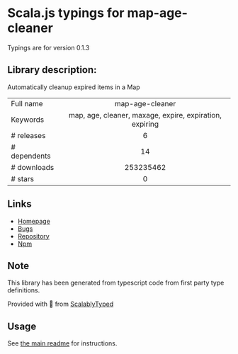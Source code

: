 
# Scala.js typings for map-age-cleaner

Typings are for version 0.1.3

## Library description:
Automatically cleanup expired items in a Map

|                    |                 |
| ------------------ | :-------------: |
| Full name          | map-age-cleaner |
| Keywords           | map, age, cleaner, maxage, expire, expiration, expiring |
| # releases         | 6 |
| # dependents       | 14 |
| # downloads        | 253235462 |
| # stars            | 0 |

## Links
- [Homepage](https://github.com/SamVerschueren/map-age-cleaner#readme)
- [Bugs](https://github.com/SamVerschueren/map-age-cleaner/issues)
- [Repository](https://github.com/SamVerschueren/map-age-cleaner)
- [Npm](https://www.npmjs.com/package/map-age-cleaner)
    


## Note
This library has been generated from typescript code from first party type definitions.

Provided with :purple_heart: from [ScalablyTyped](https://github.com/oyvindberg/ScalablyTyped)

## Usage
See [the main readme](../../readme.md) for instructions.



